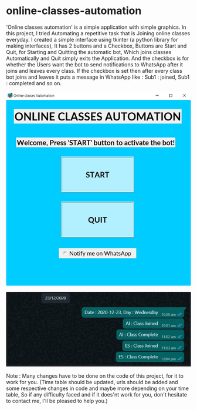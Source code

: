 # online-classes-automation

'Online classes automation’ is a simple application with simple
graphics. In this project, I tried Automating a repetitive task that is Joining online classes 
everyday. 
I created a simple interface using tkinter (a python library for making interfaces), It has 
2 buttons and a Checkbox, Buttons are Start and Quit, for Starting and Quitting the automatic 
bot, Which joins classes Automatically and Quit simply exits the Application.
And the checkbox is for whether the Users want the bot to send notifications to WhatsApp 
after it joins and leaves every class.
If the checkbox is set then after every class bot joins and leaves it puts a message in 
WhatsApp like : Sub1 : joined, Sub1 : completed and so on.


![image](https://github.com/Yuvaraj19/online-classes-automation/blob/main/Capture.JPG)

![image](https://github.com/Yuvaraj19/online-classes-automation/blob/main/whatappJPG.JPG)


Note : Many changes have to be done on the code of this project, for it to work for you.
(Time table should be updated, urls should be added and some respective changes in code 
and maybe more depending on your time table, So if any difficulty faced and if it does'nt work 
for you, don't hesitate to contact me, I'll be pleased to help you.)
